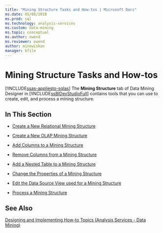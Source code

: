```yaml
---
title: "Mining Structure Tasks and How-tos | Microsoft Docs"
ms.date: 05/08/2018
ms.prod: sql
ms.technology: analysis-services
ms.custom: data-mining
ms.topic: conceptual
ms.author: owend
ms.reviewer: owend
author: minewiskan
manager: kfile
---
```

# Mining Structure Tasks and How-tos
[!INCLUDE[ssas-appliesto-sqlas](../../includes/ssas-appliesto-sqlas.md)]
  The **Mining Structure** tab of Data Mining Designer in [!INCLUDE[ssBIDevStudioFull](../../includes/ssbidevstudiofull-md.md)] contains tools that you can use to create, edit, and process a mining structure.  
  
## In This Section  
  
-   [Create a New Relational Mining Structure](../../analysis-services/data-mining/create-a-new-relational-mining-structure.md)  
  
-   [Create a New OLAP Mining Structure](../../analysis-services/data-mining/create-a-new-olap-mining-structure.md)  
  
-   [Add Columns to a Mining Structure](../../analysis-services/data-mining/add-columns-to-a-mining-structure.md)  
  
-   [Remove Columns from a Mining Structure](../../analysis-services/data-mining/remove-columns-from-a-mining-structure.md)  
  
-   [Add a Nested Table to a Mining Structure](../../analysis-services/data-mining/add-a-nested-table-to-a-mining-structure.md)  
  
-   [Change the Properties of a Mining Structure](../../analysis-services/data-mining/change-the-properties-of-a-mining-structure.md)  
  
-   [Edit the Data Source View used for a Mining Structure](../../analysis-services/data-mining/edit-the-data-source-view-used-for-a-mining-structure.md)  
  
-   [Process a Mining Structure](../../analysis-services/data-mining/process-a-mining-structure.md)  
  
  
## See Also  
 [Designing and Implementing How-to Topics (Analysis Services - Data Mining)](https://msdn.microsoft.com/library/bb522452.aspx)  
  
  
